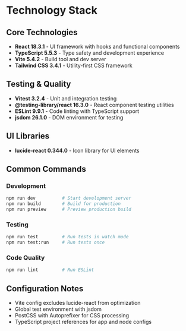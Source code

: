 # Technology Stack

## Core Technologies
- **React 18.3.1** - UI framework with hooks and functional components
- **TypeScript 5.5.3** - Type safety and development experience
- **Vite 5.4.2** - Build tool and dev server
- **Tailwind CSS 3.4.1** - Utility-first CSS framework

## Testing & Quality
- **Vitest 3.2.4** - Unit and integration testing
- **@testing-library/react 16.3.0** - React component testing utilities
- **ESLint 9.9.1** - Code linting with TypeScript support
- **jsdom 26.1.0** - DOM environment for testing

## UI Libraries
- **lucide-react 0.344.0** - Icon library for UI elements

## Common Commands

### Development
```bash
npm run dev          # Start development server
npm run build        # Build for production
npm run preview      # Preview production build
```

### Testing
```bash
npm run test         # Run tests in watch mode
npm run test:run     # Run tests once
```

### Code Quality
```bash
npm run lint         # Run ESLint
```

## Configuration Notes
- Vite config excludes lucide-react from optimization
- Global test environment with jsdom
- PostCSS with Autoprefixer for CSS processing
- TypeScript project references for app and node configs